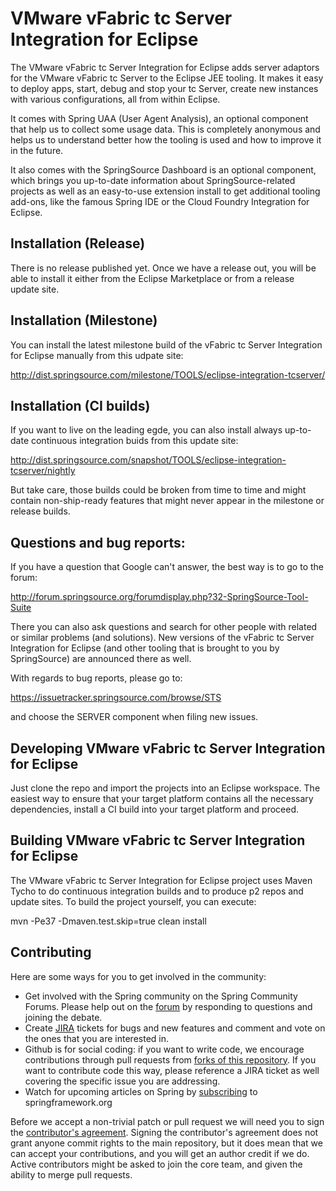 # VMware vFabric tc Server Integration for Eclipse
      
  The VMware vFabric tc Server Integration for Eclipse adds server adaptors for the VMware
  vFabric tc Server to the Eclipse JEE tooling. It makes it easy to deploy apps, start, debug
  and stop your tc Server, create new instances with various configurations, all from within Eclipse.

  It comes with Spring UAA (User Agent Analysis), an optional component that help us to
  collect some usage data. This is completely anonymous and helps us to understand better how
  the tooling is used and how to improve it in the future.

  It also comes with the SpringSource Dashboard is an optional component, which brings you
  up-to-date information about SpringSource-related projects as well as an easy-to-use extension
  install to get additional tooling add-ons, like the famous Spring IDE or the Cloud Foundry
  Integration for Eclipse.

## Installation (Release)

  There is no release published yet. Once we have a release out, you will be able to install it
  either from the Eclipse Marketplace or from a release update site.

## Installation (Milestone)

  You can install the latest milestone build of the vFabric tc Server Integration for Eclipse
  manually from this udpate site:

  http://dist.springsource.com/milestone/TOOLS/eclipse-integration-tcserver/

## Installation (CI builds)

  If you want to live on the leading egde, you can also install always up-to-date continuous
  integration buids from this update site:

  http://dist.springsource.com/snapshot/TOOLS/eclipse-integration-tcserver/nightly

  But take care, those builds could be broken from time to time and might contain non-ship-ready
  features that might never appear in the milestone or release builds.

## Questions and bug reports:

  If you have a question that Google can't answer, the best way is to go to the forum:

  http://forum.springsource.org/forumdisplay.php?32-SpringSource-Tool-Suite

  There you can also ask questions and search for other people with related or similar problems
  (and solutions). New versions of the vFabric tc Server Integration for Eclipse (and other
  tooling that is brought to you by SpringSource) are announced there as well.

  With regards to bug reports, please go to:

  https://issuetracker.springsource.com/browse/STS

  and choose the SERVER component when filing new issues.

## Developing VMware vFabric tc Server Integration for Eclipse

  Just clone the repo and import the projects into an Eclipse workspace. The easiest way to ensure
  that your target platform contains all the necessary dependencies, install a CI build into
  your target platform and proceed.

## Building VMware vFabric tc Server Integration for Eclipse
  
  The VMware vFabric tc Server Integration for Eclipse project uses Maven Tycho to do continuous integration
  builds and to produce p2 repos and update sites. To build the project yourself, you can execute:

  mvn -Pe37 -Dmaven.test.skip=true clean install

## Contributing

  Here are some ways for you to get involved in the community:

  * Get involved with the Spring community on the Spring Community Forums.  Please help out on the [forum](http://forum.springsource.org/forumdisplay.php?32-SpringSource-Tool-Suite) by responding to questions and joining the debate.
  * Create [JIRA](https://issuetracker.springsource.com/browse/STS) tickets for bugs and new features and comment and vote on the ones that you are interested in.  
  * Github is for social coding: if you want to write code, we encourage contributions through pull requests from [forks of this repository](http://help.github.com/forking/). If you want to contribute code this way, please reference a JIRA ticket as well covering the specific issue you are addressing.
  * Watch for upcoming articles on Spring by [subscribing](http://www.springsource.org/node/feed) to springframework.org

Before we accept a non-trivial patch or pull request we will need you to sign the [contributor's agreement](https://support.springsource.com/spring_committer_signup). Signing the contributor's agreement does not grant anyone commit rights to the main repository, but it does mean that we can accept your contributions, and you will get an author credit if we do. Active contributors might be asked to join the core team, and given the ability to merge pull requests.
